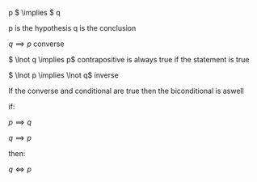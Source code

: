 p $ \implies $ q 

p is the hypothesis
q is the conclusion

 $q \implies p$  converse

 $ \lnot q \implies p$  contrapositive  is always true if the statement is true
 
$ \lnot p \implies \lnot q$ inverse 

If the converse and conditional are true then the biconditional is aswell

if:

 $p \implies q$ 
 
 $q \implies p$  

 then:

$q \iff p$

